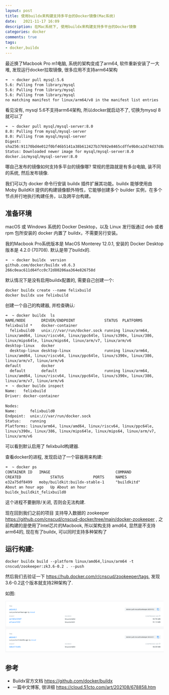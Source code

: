 ```yaml
---
layout: post
title: 使用buildx来构建支持多平台的Docker镜像(Mac系统)
date:   2021-11-17 16:09
description: 在Mac系统下, 使用buildx来构建支持多平台的Docker镜像
categories: docker
comments: true
tags:
- docker,buildx
---
```


最近换了Macbook Pro m1电脑, 系统的架构变成了arm64, 软件重新安装了一大堆, 发现运行docker拉取镜像, 很多应用不支持arm64架构

```shell
➜  ~ docker pull mysql:5.6
5.6: Pulling from library/mysql
5.6: Pulling from library/mysql
5.6: Pulling from library/mysql
no matching manifest for linux/arm64/v8 in the manifest list entries
```

看见没有, mysql 5.6不支持arm64架构, 所以docker就启动不了, 切换为mysql 8就可以了
```shell
➜  ~ docker pull mysql/mysql-server:8.0
8.0: Pulling from mysql/mysql-server
8.0: Pulling from mysql/mysql-server
Digest: sha256:91170bd4e012f0bf46b5141a38b612427b37692e8465cdffe9b0ca2d74d37d8a
Status: Downloaded newer image for mysql/mysql-server:8.0
docker.io/mysql/mysql-server:8.0
```

哪自己发布的镜像如何支持多平台的镜像哪? 常规的思路就是有多台电脑, 装不同的系统, 然后发布镜像.

我们可以为 docker 命令行安装 buildx 插件扩展其功能。buildx 能够使用由 Moby BuildKit 提供的构建镜像额外特性，它能够创建多个 builder 实例，在多个节点并行地执行构建任务，以及跨平台构建。

## 准备环境
macOS 或 Windows 系统的 Docker Desktop，以及 Linux 发行版通过 deb 或者 rpm 包所安装的 docker 内置了 buildx，不需要另行安装。

我的Macbook Pro系统版本是 MacOS Monterey 12.0.1, 安装的 Docker Desktop版本是 4.2.0 (70708). 默认是带了buildx的.

```shell
➜  ~ docker buildx  version
github.com/docker/buildx v0.6.3 266c0eac611d64fcc0c72d80206aa364e826758d
```

默认情况下是没有启用buildx配置的, 需要自己创建一个:
```shell
docker buildx create --name felixbuild
docker buildx use felixbuild
```
创建一个自己的构建器, 并检查确认:
```shell
➜  ~ docker buildx  ls
NAME/NODE       DRIVER/ENDPOINT             STATUS  PLATFORMS
felixbuild *    docker-container
  felixbuild0   unix:///var/run/docker.sock running linux/arm64, linux/amd64, linux/riscv64, linux/ppc64le, linux/s390x, linux/386, linux/mips64le, linux/mips64, linux/arm/v7, linux/arm/v6
desktop-linux   docker
  desktop-linux desktop-linux               running linux/arm64, linux/amd64, linux/riscv64, linux/ppc64le, linux/s390x, linux/386, linux/arm/v7, linux/arm/v6
default         docker
  default       default                     running linux/arm64, linux/amd64, linux/riscv64, linux/ppc64le, linux/s390x, linux/386, linux/arm/v7, linux/arm/v6
➜  ~ docker buildx inspect
Name:   felixbuild
Driver: docker-container

Nodes:
Name:      felixbuild0
Endpoint:  unix:///var/run/docker.sock
Status:    running
Platforms: linux/arm64, linux/amd64, linux/riscv64, linux/ppc64le, linux/s390x, linux/386, linux/mips64le, linux/mips64, linux/arm/v7, linux/arm/v6
```

可以看到默认启用了 felixbuild构建器.

查看docker的进程, 发现启动了一个容器用来构建:
```shell
➜  ~ docker ps
CONTAINER ID   IMAGE                             COMMAND          CREATED             STATUS             PORTS     NAMES
e32a75df8499   moby/buildkit:buildx-stable-1     "buildkitd"      About an hour ago   Up About an hour             buildx_buildkit_felixbuild0
```

这个进程不要删除/关闭, 否则会无法构建.

现在回到我们之前的项目 支持导入数据的 zookeeper <https://github.com/cnscud/cnscud-docker/tree/main/docker-zookeeper> , 之前构建的是使用了Intel芯片的Macbook, 
所以架构支持 amd64, 显然是不支持arm64的, 现在有了buildx, 可以同时支持多种架构了

## 运行构建:
```shell
docker buildx build --platform linux/amd64,linux/arm64 -t cnscud/zookeeper:zk3.6-0.2 . --push
```

然后我们去验证一下 <https://hub.docker.com/r/cnscud/zookeeper/tags>, 发现 3.6-0.2这个版本就支持2种架构了.

如图:

![多平台架构支持](/img/docker/zk-docker.arm64.png )


## 参考
* Buildx官方文档 <https://github.com/docker/buildx>
* 一篇中文博客, 很详细 <https://cloud.51cto.com/art/202108/678858.htm> 
